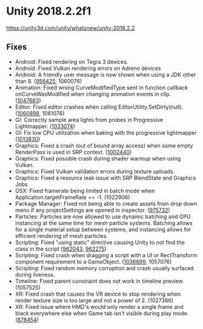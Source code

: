 # Unity 2018.2.2f1

https://unity3d.com/unity/whatsnew/unity-2018.2.2

## Fixes



*   Android: Fixed rendering on Tegra 3 devices.
*   Android: Fixed Vulkan rendering errors on Adreno devices
*   Android: A friendly user message is now shown when using a JDK other than 8. ([956425](https://issuetracker.unity3d.com/issues/android-builds-fail-with-java-9-jdk-and-unable-to-list-target-platforms-error), 1060076)
*   Animation: Fixed wrong CurveModifiedType sent in function callback onCurveWasModified when changing animation events in clip. ([1047683](https://issuetracker.unity3d.com/issues/animationutility-dot-oncurvewasmodified-invokes-curvemodified-with-an-unknown-binding))
*   Editor: Fixed editor crashes when calling EditorUtility.SetDirty(null). ([1060898](https://issuetracker.unity3d.com/issues/editor-crashes-in-object-setdirty-when-passing-a-null-into-the-editorutility-dot-setdirty), 1061076)
*   GI: Correctly sample area lights from probes in Progressive Lightmapper. ([1033074](https://issuetracker.unity3d.com/issues/plm-sh-values-of-some-light-probes-are-unexpectedly-dark-when-using-area-light))
*   GI: Fix low CPU utilization when baking with the progressive lightmapper ([1013830](https://issuetracker.unity3d.com/issues/plm-cpu-is-underutilized-when-baking-multi-lightmaps))
*   Graphics: Fixed a crash (out of bound array access) when some empty RenderPass is used in SRP context. ([1002440](https://issuetracker.unity3d.com/issues/editor-crashes-in-gfxdevice-beginrenderpass-if-renderpass-dot-subpass-does-nothing))
*   Graphics: Fixed possible crash during shader warmup when using Vulkan.
*   Graphics: Fixed Vulkan validation errors during texture uploads.
*   Graphics: Fixed a resource leak issue with SRP BlendState and Graphics Jobs
*   OSX: Fixed framerate being limited in batch mode when Application.targetFrameRate == -1. (1022906)
*   Package Manager: Fixed not being able to create assets from drop down menu if any projectSettings are opened in inspector. ([975732](https://issuetracker.unity3d.com/issues/assets-are-not-created-from-drop-down-menu-if-any-projectsettings-are-opened-in-inspector))
*   Particles: Particles are now allowed to use dynamic batching and GPU instancing at the same time for mesh particle systems. Batching allows for a single material setup between systems, and instancing allows for efficient rendering of mesh particles.
*   Scripting: Fixed "using static" directive causing Unity to not find the class in the script ([962043](https://issuetracker.unity3d.com/issues/default-argument-value-makes-the-editor-recognize-a-script-as-not-valid), [962275](https://issuetracker.unity3d.com/issues/using-static-directive-causes-unity-to-not-find-the-class-in-the-script))
*   Scripting: Fixed crash when dragging a script with a UI or RectTransform component requirement to a GameObject. ([1036699](https://issuetracker.unity3d.com/issues/editor-crashes-when-adding-a-script-with-requirecomponent-typeof-text-to-a-parent-gameobject-with-no-text-component), 1057076)
*   Scripting: Fixed random memory corruption and crash usually surfaced during liveness.
*   Timeline: Fixed parent constraint does not work in timeline preview. (1057525)
*   XR: Fixed crash that causes the VR device to stop rendering when render texture size is too large and not a power of 2. (1027366)
*   XR: Fixed issue where HMD's would only render a single frame and black everywhere else when Game tab isn't visible during play mode. ([878454](https://issuetracker.unity3d.com/issues/vr-during-play-mode-headset-rendering-breaks-if-scene-window-is-focused))